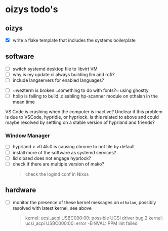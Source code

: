 # oizys todo's

## oizys

- [x] write a flake template that includes the systems boilerplate

## software

- [ ] switch systemd desktop file to libvirt VM
- [ ] why is my update ci always building llm and rofi?
- [ ] include langservers for enabled languages?
<!--[tracking issue](https://github.com/wez/wezterm/issues/5990)-->
- [ ] ~wezterm is broken...something to do with fonts?~ using ghostty
- [ ] hplip is failing to build..disabling hp-scanner module on othalan in the mean time

VS Code is crashing when the computer is inactive?
Unclear if this problem is due to VSCode, hypridle, or hyprlock.
Is this related to above and could maybe resolved by settling on a stable version of hyprland and friends?

### Window Manager

- [ ] hyprland > v0.45.0 is causing chrome to not tile by default
- [ ] install more of the software as systemd services?
- [ ] lid closed does not engage hyprlock?
- [ ] check if there are multiple version of mako?
  > check the logind conf in Nixos

## hardware

- [ ] monitor the presence of these kernel messages on `othalan`,
      possibly resolved with latest kernel, see above
  > kernel: ucsi_acpi USBC000:00: possible UCSI driver bug 2
  > kernel: ucsi_acpi USBC000:00: error -EINVAL: PPM init failed

<!-- generated with <3 by daylinmorgan/todo -->

